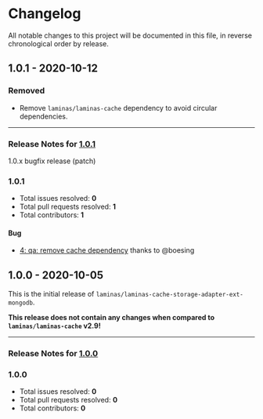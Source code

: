 # Changelog

All notable changes to this project will be documented in this file, in reverse chronological order by release.

## 1.0.1 - 2020-10-12

### Removed

- Remove `laminas/laminas-cache` dependency to avoid circular dependencies.


-----

### Release Notes for [1.0.1](https://github.com/laminas/laminas-cache-storage-adapter-ext-mongodb/milestone/3)

1.0.x bugfix release (patch)

### 1.0.1

- Total issues resolved: **0**
- Total pull requests resolved: **1**
- Total contributors: **1**

#### Bug

 - [4: qa: remove cache dependency](https://github.com/laminas/laminas-cache-storage-adapter-ext-mongodb/pull/4) thanks to @boesing

## 1.0.0 - 2020-10-05

This is the initial release of `laminas/laminas-cache-storage-adapter-ext-mongodb`.

 **This release does not contain any changes when compared to `laminas/laminas-cache` v2.9!** 



-----

### Release Notes for [1.0.0](https://github.com/laminas/laminas-cache-storage-adapter-ext-mongodb/milestone/2)



### 1.0.0

- Total issues resolved: **0**
- Total pull requests resolved: **0**
- Total contributors: **0**

